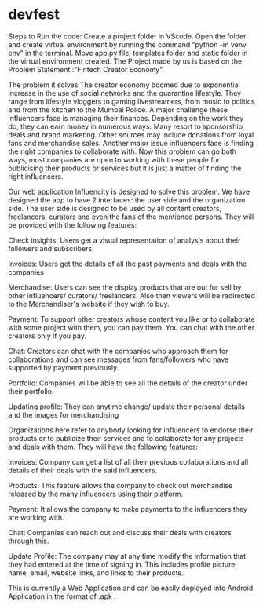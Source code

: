 # devfest
Steps to Run the code:
 Create a project folder in VScode.
 Open the folder and create virtual environment by running the command "python -m venv env" in the terminal.
 Move app.py file, templates folder and static folder in the virtual environment created.
The Project made by us is based on the Problem Statement :"Fintech Creator Economy". 

The problem it solves
The creator economy boomed due to exponential increase in the use of social networks and the quarantine lifestyle. They range from lifestyle vloggers to gaming livestreamers, from music to politics and from the kitchen to the Mumbai Police. A major challenge these influencers face is managing their finances. Depending on the work they do, they can earn money in numerous ways. Many resort to sponsorship deals and brand marketing. Other sources may include donations from loyal fans and merchandise sales.
Another major issue influencers face is finding the right companies to collaborate with. Now this problem can go both ways, most companies are open to working with these people for publicising their products or services but it is just a matter of finding the right influencers.

Our web application Influencity is designed to solve  this problem. We have designed the app to have 2 interfaces: the user side and the organization side.
The user side is designed to be used by all content creators, freelancers, curators and even the fans of the mentioned persons. They will be provided with the following features:

Check insights: Users get a visual representation of analysis about their followers and subscribers.

Invoices: Users get the details of all the past payments and deals with the companies

Merchandise: Users can see the display products that are out for sell by other influencers/ curators/ freelancers. Also then viewers will be redirected to the Merchandiser's website if they wish to buy.

Payment: To support other creators whose content you like or to collaborate with some project with them, you can pay them. You can chat with the other creators only if you pay.

Chat: Creators can chat with the companies who approach them for collaborations and can see messages from fans/followers who have supported by payment previously.

Portfolio: Companies will be able to see all the details of the creator under their portfolio.

Updating profile: They can anytime change/ update their personal details and the images for merchandising

Organizations here refer to anybody looking for influencers to endorse their products or to publicize their services and to collaborate for any projects and deals with them. They will have the following features:

Invoices: Company can get a list of all their previous collaborations and all details of their deals with the said influencers.

Products: This feature allows the company to check out merchandise released by the many influencers using their platform.

Payment: It allows the company to make payments to the influencers they are working with.

Chat: Companies can reach out and discuss their deals with creators through this.

Update Profile: The company may at any time modify the information that they had entered at the time of signing in. This includes profile picture, name, email, website links, and links to their products.

This is currently a Web Application and can be easily deployed into Android Application in the format of .apk .
